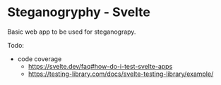 # Steganogryphy - Svelte

Basic web app to be used for steganograpy.

Todo:

- code coverage
  - https://svelte.dev/faq#how-do-i-test-svelte-apps
  - https://testing-library.com/docs/svelte-testing-library/example/
